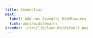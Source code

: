```yaml
---
title: Connection
next:
  label: Add-ons &rangle; Middlewares
  link: docs/middlewares
$render: ~/src/lib/layouts/default.pug
---
```

